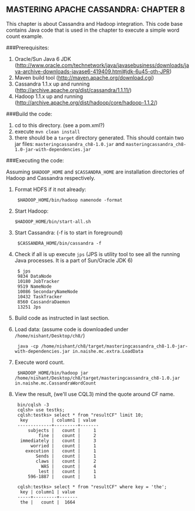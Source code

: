 MASTERING APACHE CASSANDRA: CHAPTER 8
-------------------------------------

This chapter is about Cassandra and Hadoop integration. This code base contains Java code that is used in the chapter to execute a simple word count example.

###Prerequisites:

1. Oracle/Sun Java 6 JDK (http://www.oracle.com/technetwork/java/javasebusiness/downloads/java-archive-downloads-javase6-419409.html#jdk-6u45-oth-JPR)
2. Maven build tool (http://maven.apache.org/download.cgi)
3. Cassandra 1.1.x up and running (http://archive.apache.org/dist/cassandra/1.1.11/)
4. Hadoop 1.1.x up and running (http://archive.apache.org/dist/hadoop/core/hadoop-1.1.2/)

###Build the code:

1. cd to this directory. (see a pom.xml?)
2. execute `mvn clean install`
3. there should be a `target` directory generated. This should contain two jar files: `masteringcassandra_ch8-1.0.jar` and `masteringcassandra_ch8-1.0-jar-with-dependencies.jar`

###Executing the code:

Assuming `$HADOOP_HOME` and `$CASSANDRA_HOME` are installation directories of Hadoop and Cassandra respectively.

1. Format HDFS if it not already:
    
        $HADOOP_HOME/bin/hadoop namenode -format

2.  Start Hadoop:

        $HADOOP_HOME/bin/start-all.sh 

3. Start Cassandra: (-f is to start in foreground)

        $CASSANDRA_HOME/bin/cassandra -f

4. Check if all is up execute `jps` (JPS is utility tool to see all the running Java processes. It is a part of Sun/Oracle JDK 6)

        $ jps
        9834 DataNode
        10180 JobTracker
        9519 NameNode
        10086 SecondaryNameNode
        10432 TaskTracker
        8560 CassandraDaemon
        13251 Jps
    
5. Build code as instructed in last section.
6. Load data: (assume code is downloaded under `/home/nishant/Desktop/ch8/`)
  
        java -cp /home/nishant/ch8/target/masteringcassandra_ch8-1.0-jar-with-dependencies.jar in.naishe.mc.extra.LoadData

7. Execute word count.

        $HADOOP_HOME/bin/hadoop jar /home/nishant/Desktop/ch8/target/masteringcassandra_ch8-1.0.jar in.naishe.mc.CassandraWordCount
    
8. View the result, (we'll use CQL3) mind the quote around CF name.

        bin/cqlsh -3
        cqlsh> use testks;
        cqlsh:testks> select * from "resultCF" limit 10;
         key         | column1 | value
        -------------+---------+-------
            subjects |   count |     1
                fine |   count |     2
         immediately |   count |     3
             worried |   count |     1
           execution |   count |     1
               Sends |   count |     1
               claws |   count |     2
                 WAS |   count |     4
                lest |   count |     1
            596-1887 |   count |     1

        cqlsh:testks> select * from "resultCF" where key = 'the';
         key | column1 | value
        -----+---------+-------
         the |   count |  1664

